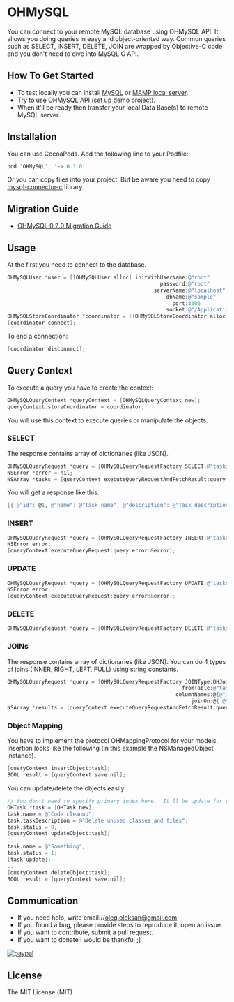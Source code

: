# OHMySQL
You can connect to your remote MySQL database using OHMySQL API. It allows you doing queries in easy and object-oriented way. Common queries such as SELECT, INSERT, DELETE, JOIN are wrapped by Objective-C code and you don't need to dive into MySQL C API.

## How To Get Started
- To test locally you can install [MySQL](https://dev.mysql.com/downloads/mysql/) or [MAMP local server](https://www.mamp.info/en/).
- Try to use OHMySQL API ([set up demo project](https://github.com/oleghnidets/OHMySQL/blob/master/Documentation/Demo.md)). 
- When it'll be ready then transfer your local Data Base(s) to remote MySQL server.

## Installation
You can use CocoaPods. Add the following line to your Podfile:
```objective-c
pod 'OHMySQL', '~> 0.1.0'
```

Or you can copy files into your project. But be aware you need to copy [mysql-connector-c](https://github.com/ketzusaka/mysql-connector-c) library.

## Migration Guide
- [OHMySQL 0.2.0 Migration Guide](https://github.com/oleghnidets/OHMySQL/blob/master/Documentation/Migration%20guide.md)

## Usage

At the first you need to connect to the database.

```objective-c
OHMySQLUser *user = [[OHMySQLUser alloc] initWithUserName:@"root"
                                                 password:@"root"
                                               serverName:@"localhost"
                                                   dbName:@"sample"
                                                     port:3306
                                                   socket:@"/Applications/MAMP/tmp/mysql/mysql.sock"];
OHMySQLStoreCoordinator *coordinator = [[OHMySQLStoreCoordinator alloc] initWithUser:user];
[coordinator connect];
```

To end a connection:
```objective-c
[coordinator disconnect];
```

## Query Context

To execute a query you have to create the context:
```objective-c
OHMySQLQueryContext *queryContext = [OHMySQLQueryContext new];
queryContext.storeCoordinator = coordinator;
```

You will use this context to execute queries or manipulate the objects.

### SELECT 

The response contains array of dictionaries (like JSON).

```objective-c
OHMySQLQueryRequest *query = [OHMySQLQueryRequestFactory SELECT:@"tasks" condition:nil];
NSError *error = nil;
NSArray *tasks = [queryContext executeQueryRequestAndFetchResult:query error:&error];
```
You will get a response like this:
```objective-c
[{ @"id": @1, @"name": @"Task name", @"description": @"Task description", @"status": [NSNull null] }]
```

### INSERT

```objective-c
OHMySQLQueryRequest *query = [OHMySQLQueryRequestFactory INSERT:@"tasks" set:@{ @"name": @"Something", @"desctiption": @"new task" }];
NSError error;
[queryContext executeQueryRequest:query error:&error];
```

### UPDATE

```objective-c
OHMySQLQueryRequest *query = [OHMySQLQueryRequestFactory UPDATE:@"tasks" set:@{ @"name": @"Something", @"desctiption": @"new task update" } condition:@"id=5"];
NSError error;
[queryContext executeQueryRequest:query error:&error];
```

### DELETE

```objective-c
OHMySQLQueryRequest *query = [OHMySQLQueryRequestFactory DELETE:@"tasks" condition:@"id=10"];
```
    
### JOINs

The response contains array of dictionaries (like JSON). You can do 4 types of joins (INNER, RIGHT, LEFT, FULL) using string constants.
```objective-c
OHMySQLQueryRequest *query = [OHMySQLQueryRequestFactory JOINType:OHJoinInner
                                                        fromTable:@"tasks"
                                                      columnNames:@[@"id", @"name", @"description"]
                                                           joinOn:@{ @"subtasks":@"tasks.id=subtasks.parentId" }];
NSArray *results = [queryContext executeQueryRequestAndFetchResult:query error:nil];
```

### Object Mapping

You have to implement the protocol OHMappingProtocol for your models. Insertion looks like the following (in this example the NSManagedObject instance).
```objective-c
[queryContext insertObject:task];
BOOL result = [queryContext save:nil];
```

You can update/delete the objects easily.
```objective-c
// You don't need to specify primary index here.  It'll be update for you.
OHTask *task = [OHTask new];
task.name = @"Code cleanup";
task.taskDescription = @"Delete unused classes and files";
task.status = 0;
[queryContext updateObject:task];
...
task.name = @"Something";
task.status = 1;
[task update];
...
[queryContext deleteObject:task];
BOOL result = [queryContext save:nil];
```

## Communication
- If you need help, write email://oleg.oleksan@gmail.com
- If you found a bug, please provide steps to reproduce it, open an issue.
- If you want to contribute, submit a pull request.
- If you want to donate I would be thankful ;]

[![paypal](https://www.paypalobjects.com/en_US/i/btn/btn_donateCC_LG.gif)](https://www.paypal.com/cgi-bin/webscr?cmd=_s-xclick&hosted_button_id=CVFAEEZJ9DJ3L)

## License 

The MIT License (MIT)
    
